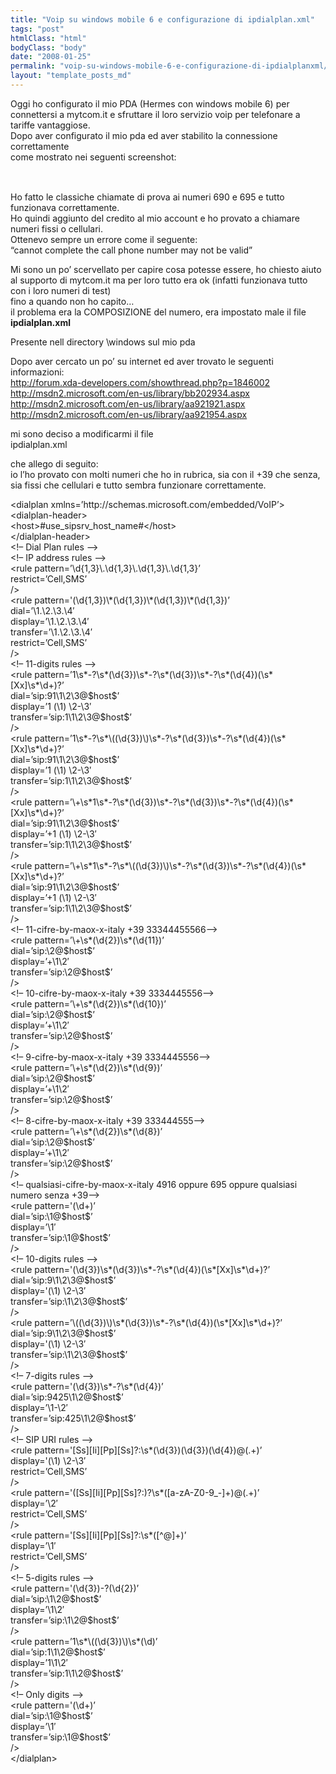 ```yaml
---
title: "Voip su windows mobile 6 e configurazione di ipdialplan.xml"
tags: "post"
htmlClass: "html"
bodyClass: "body"
date: "2008-01-25"
permalink: "voip-su-windows-mobile-6-e-configurazione-di-ipdialplanxml/"
layout: "template_posts_md"
---
```

<p>Oggi ho configurato il mio PDA (Hermes con windows mobile 6) per connettersi a mytcom.it e sfruttare il loro servizio voip per telefonare a tariffe vantaggiose.<br />Dopo aver configurato il mio pda ed aver stabilito la connessione correttamente<br />come mostrato nei seguenti screenshot:<br /><a onblur="try {parent.deselectBloggerImageGracefully();} catch(e) {}" href="http://bp2.blogger.com/_tPaw4zBlAc8/R5kl6-1ArJI/AAAAAAAAACI/Le4qksDVqpM/s1600-h/voip01.jpg"><img style="margin: 0px auto 10px; display: block; text-align: center; cursor: pointer;" src="http://bp2.blogger.com/_tPaw4zBlAc8/R5kl6-1ArJI/AAAAAAAAACI/Le4qksDVqpM/s320/voip01.jpg" alt="" id="BLOGGER_PHOTO_ID_5159196543357594770" border="0" /></a><a onblur="try {parent.deselectBloggerImageGracefully();} catch(e) {}" href="http://bp0.blogger.com/_tPaw4zBlAc8/R5kmDe1ArKI/AAAAAAAAACQ/94tRgNZOOqI/s1600-h/voip02.jpg"><img style="margin: 0px auto 10px; display: block; text-align: center; cursor: pointer;" src="http://bp0.blogger.com/_tPaw4zBlAc8/R5kmDe1ArKI/AAAAAAAAACQ/94tRgNZOOqI/s320/voip02.jpg" alt="" id="BLOGGER_PHOTO_ID_5159196689386482850" border="0" /></a><a onblur="try {parent.deselectBloggerImageGracefully();} catch(e) {}" href="http://bp2.blogger.com/_tPaw4zBlAc8/R5kmP-1ArLI/AAAAAAAAACY/IyR9RJkj5-Y/s1600-h/voip03.jpg"><img style="margin: 0px auto 10px; display: block; text-align: center; cursor: pointer;" src="http://bp2.blogger.com/_tPaw4zBlAc8/R5kmP-1ArLI/AAAAAAAAACY/IyR9RJkj5-Y/s320/voip03.jpg" alt="" id="BLOGGER_PHOTO_ID_5159196904134847666" border="0" /></a><br />Ho fatto le classiche chiamate di prova ai numeri 690 e 695 e tutto funzionava correttamente.<br />Ho quindi aggiunto del credito al mio account e ho provato a chiamare numeri fissi o cellulari.<br />Ottenevo sempre un errore come il seguente:<br />&#8220;cannot complete the call phone number may not be valid&#8221;</p>
<p>Mi sono un po&#8217; scervellato per capire cosa potesse essere, ho chiesto aiuto al supporto di mytcom.it ma per loro tutto era ok (infatti funzionava tutto con i loro numeri di test)<br />fino a quando non ho capito&#8230;<br />il problema era la COMPOSIZIONE del numero, era impostato male il file<br /><strong>ipdialplan.xml</p>
<p></strong>Presente nell directory \windows sul mio pda</p>
<p>Dopo aver cercato un po&#8217; su internet ed aver trovato le seguenti informazioni:<br /><a href="http://forum.xda-developers.com/showthread.php?p=1846002">http://forum.xda-developers.com/showthread.php?p=1846002</a><br /><a href="http://msdn2.microsoft.com/en-us/library/bb202934.aspx">http://msdn2.microsoft.com/en-us/library/bb202934.aspx</a><br /><a href="http://msdn2.microsoft.com/en-us/library/aa921921.aspx">http://msdn2.microsoft.com/en-us/library/aa921921.aspx</a><br /><a href="http://msdn2.microsoft.com/en-us/library/aa921954.aspx">http://msdn2.microsoft.com/en-us/library/aa921954.aspx</a></p>
<p>mi sono deciso a modificarmi il file<br />ipdialplan.xml</p>
<p>che allego di seguito:<br />io l&#8217;ho provato con molti numeri che ho in rubrica, sia con il +39 che senza, sia fissi che cellulari e tutto sembra funzionare correttamente.</p>
<p>&lt;dialplan xmlns=&#8217;http://schemas.microsoft.com/embedded/VoIP&#8217;&gt;<br />    &lt;dialplan-header&gt;<br />        &lt;host&gt;#use_sipsrv_host_name#&lt;/host&gt;<br />    &lt;/dialplan-header&gt;<br />    &lt;!&#8211; Dial Plan rules &#8211;&gt;<br />    &lt;!&#8211; IP address rules &#8211;&gt;<br />    &lt;rule pattern=&#8217;\d{1,3}\.\d{1,3}\.\d{1,3}\.\d{1,3}&#8217;<br />        restrict=&#8217;Cell,SMS&#8217;<br />        /&gt;<br />    &lt;rule pattern='(\d{1,3})\*(\d{1,3})\*(\d{1,3})\*(\d{1,3})&#8217;<br />        dial=&#8217;\1.\2.\3.\4&#8242;<br />        display=&#8217;\1.\2.\3.\4&#8242;<br />        transfer=&#8217;\1.\2.\3.\4&#8242;<br />        restrict=&#8217;Cell,SMS&#8217;<br />        /&gt;<br />    &lt;!&#8211; 11-digits rules &#8211;&gt;<br />    &lt;rule pattern=&#8217;1\s*-?\s*(\d{3})\s*-?\s*(\d{3})\s*-?\s*(\d{4})(\s*[Xx]\s*\d+)?&#8217;<br />        dial=&#8217;sip:91\1\2\3@$host$&#8217;<br />        display=&#8217;1 (\1) \2-\3&#8242;<br />        transfer=&#8217;sip:1\1\2\3@$host$&#8217;<br />        /&gt;<br />    &lt;rule pattern=&#8217;1\s*-?\s*\((\d{3})\)\s*-?\s*(\d{3})\s*-?\s*(\d{4})(\s*[Xx]\s*\d+)?&#8217;<br />        dial=&#8217;sip:91\1\2\3@$host$&#8217;<br />        display=&#8217;1 (\1) \2-\3&#8242;<br />        transfer=&#8217;sip:1\1\2\3@$host$&#8217;<br />        /&gt;<br />    &lt;rule pattern=&#8217;\+\s*1\s*-?\s*(\d{3})\s*-?\s*(\d{3})\s*-?\s*(\d{4})(\s*[Xx]\s*\d+)?&#8217;<br />        dial=&#8217;sip:91\1\2\3@$host$&#8217;<br />        display=&#8217;+1 (\1) \2-\3&#8242;<br />        transfer=&#8217;sip:1\1\2\3@$host$&#8217;<br />        /&gt;<br />    &lt;rule pattern=&#8217;\+\s*1\s*-?\s*\((\d{3})\)\s*-?\s*(\d{3})\s*-?\s*(\d{4})(\s*[Xx]\s*\d+)?&#8217;<br />        dial=&#8217;sip:91\1\2\3@$host$&#8217;<br />        display=&#8217;+1 (\1) \2-\3&#8242;<br />        transfer=&#8217;sip:1\1\2\3@$host$&#8217;<br />        /&gt;<br /> &lt;!&#8211; 11-cifre-by-maox-x-italy +39 33344455566&#8211;&gt;<br /> &lt;rule pattern=&#8217;\+\s*(\d{2})\s*(\d{11})&#8217;<br />        dial=&#8217;sip:\2@$host$&#8217;<br />        display=&#8217;+\1\2&#8242;<br />        transfer=&#8217;sip:\2@$host$&#8217;<br />        /&gt;<br /> &lt;!&#8211; 10-cifre-by-maox-x-italy +39 3334445556&#8211;&gt;<br /> &lt;rule pattern=&#8217;\+\s*(\d{2})\s*(\d{10})&#8217;<br />        dial=&#8217;sip:\2@$host$&#8217;<br />        display=&#8217;+\1\2&#8242;<br />        transfer=&#8217;sip:\2@$host$&#8217;<br />        /&gt;<br /> &lt;!&#8211; 9-cifre-by-maox-x-italy +39 3334445556&#8211;&gt;<br /> &lt;rule pattern=&#8217;\+\s*(\d{2})\s*(\d{9})&#8217;<br />        dial=&#8217;sip:\2@$host$&#8217;<br />        display=&#8217;+\1\2&#8242;<br />        transfer=&#8217;sip:\2@$host$&#8217;<br />        /&gt;<br /> &lt;!&#8211; 8-cifre-by-maox-x-italy +39 333444555&#8211;&gt;<br /> &lt;rule pattern=&#8217;\+\s*(\d{2})\s*(\d{8})&#8217;<br />        dial=&#8217;sip:\2@$host$&#8217;<br />        display=&#8217;+\1\2&#8242;<br />        transfer=&#8217;sip:\2@$host$&#8217;<br />        /&gt;<br /> &lt;!&#8211; qualsiasi-cifre-by-maox-x-italy 4916 oppure 695 oppure qualsiasi numero senza +39&#8211;&gt;<br /> &lt;rule pattern='(\d+)&#8217;<br />        dial=&#8217;sip:\1@$host$&#8217;<br />        display=&#8217;\1&#8242;<br />        transfer=&#8217;sip:\1@$host$&#8217;<br />        /&gt;<br /> &lt;!&#8211; 10-digits rules &#8211;&gt;<br />    &lt;rule pattern='(\d{3})\s*(\d{3})\s*-?\s*(\d{4})(\s*[Xx]\s*\d+)?&#8217;<br />        dial=&#8217;sip:9\1\2\3@$host$&#8217;<br />        display='(\1) \2-\3&#8242;<br />        transfer=&#8217;sip:\1\2\3@$host$&#8217;<br />        /&gt;<br />    &lt;rule pattern=&#8217;\((\d{3})\)\s*(\d{3})\s*-?\s*(\d{4})(\s*[Xx]\s*\d+)?&#8217;<br />        dial=&#8217;sip:9\1\2\3@$host$&#8217;<br />        display='(\1) \2-\3&#8242;<br />        transfer=&#8217;sip:\1\2\3@$host$&#8217;<br />        /&gt;<br />    &lt;!&#8211; 7-digits rules &#8211;&gt;<br />    &lt;rule pattern='(\d{3})\s*-?\s*(\d{4})&#8217;<br />        dial=&#8217;sip:9425\1\2@$host$&#8217;<br />        display=&#8217;\1-\2&#8242;<br />        transfer=&#8217;sip:425\1\2@$host$&#8217;<br />        /&gt;<br />    &lt;!&#8211; SIP URI rules &#8211;&gt;<br />    &lt;rule pattern='[Ss][Ii][Pp][Ss]?:\s*(\d{3})(\d{3})(\d{4})@(.+)&#8217;<br />        display='(\1) \2-\3&#8242;<br />        restrict=&#8217;Cell,SMS&#8217;<br />        /&gt;<br />    &lt;rule pattern='([Ss][Ii][Pp][Ss]?:)?\s*([a-zA-Z0-9_-]+)@(.+)&#8217;<br />        display=&#8217;\2&#8242;<br />        restrict=&#8217;Cell,SMS&#8217;<br />        /&gt;<br />    &lt;rule pattern='[Ss][Ii][Pp][Ss]?:\s*([^@]+)&#8217;<br />        display=&#8217;\1&#8242;<br />        restrict=&#8217;Cell,SMS&#8217;<br />        /&gt;<br />    &lt;!&#8211; 5-digits rules &#8211;&gt;<br />    &lt;rule pattern='(\d{3})-?(\d{2})&#8217;<br />        dial=&#8217;sip:\1\2@$host$&#8217;<br />        display=&#8217;\1\2&#8242;<br />        transfer=&#8217;sip:\1\2@$host$&#8217;<br />        /&gt;<br />    &lt;rule pattern=&#8217;1\s*\((\d{3})\)\s*(\d)&#8217;<br />        dial=&#8217;sip:1\1\2@$host$&#8217;<br />        display=&#8217;1\1\2&#8242;<br />        transfer=&#8217;sip:1\1\2@$host$&#8217;<br />        /&gt;<br />    &lt;!&#8211; Only digits &#8211;&gt;<br />    &lt;rule pattern='(\d+)&#8217;<br />        dial=&#8217;sip:\1@$host$&#8217;<br />        display=&#8217;\1&#8242;<br />        transfer=&#8217;sip:\1@$host$&#8217;<br />        /&gt;<br />&lt;/dialplan&gt;</p>
